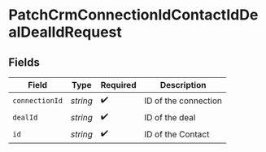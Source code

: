 # PatchCrmConnectionIdContactIdDealDealIdRequest


## Fields

| Field                | Type                 | Required             | Description          |
| -------------------- | -------------------- | -------------------- | -------------------- |
| `connectionId`       | *string*             | :heavy_check_mark:   | ID of the connection |
| `dealId`             | *string*             | :heavy_check_mark:   | ID of the deal       |
| `id`                 | *string*             | :heavy_check_mark:   | ID of the Contact    |